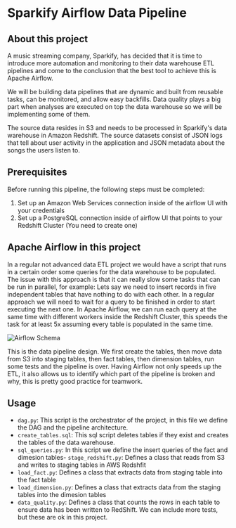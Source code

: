 
# Sparkify Airflow Data Pipeline

## About this project
A music streaming company, Sparkify, has decided that it is time to introduce more automation and monitoring to their data warehouse ETL pipelines and come to the conclusion that the best tool to achieve this is Apache Airflow.

We will be building data pipelines that are dynamic and built from reusable tasks, can be monitored, and allow easy backfills. Data quality plays a big part when analyses are executed on top the data warehouse so we will be implementing some of them. 

The source data resides in S3 and needs to be processed in Sparkify's data warehouse in Amazon Redshift. The source datasets consist of JSON logs that tell about user activity in the application and JSON metadata about the songs the users listen to.

## Prerequisites
Before running this pipeline, the following steps must be completed:
1. Set up an Amazon Web Services connection inside of the airflow UI with your credentials
2. Set up a PostgreSQL connection inside of airflow UI that points to your Redshift Cluster (You need to create one)

## Apache Airflow in this project
In a regular not advanced data ETL project we would have a script that runs in a certain order some queries for the data warehouse to be populated. The issue with this approach is that it can really slow some tasks that can be run in parallel, for example:
Lets say we need to insert records in five independent tables that have nothing to do with each other. In a regular approach we will need to wait for a query to be finished in order to start executing the next one. In Apache Airflow, we can run each query at the same time with different workers inside the Redshift Cluster, this speeds the task for at least 5x assuming every table is populated in the same time.

![Airflow Schema](images/airflow_schema.PNG)

This is the data pipeline design. We first create the tables, then move data from S3 into staging tables, then fact tables, then dimension tables, run some tests and the pipeline is over.
Having Airflow not only speeds up the ETL, it also allows us to identify which part of the pipeline is broken and why, this is pretty good practice for teamwork.

## Usage

 - ```dag.py```: This script is the orchestrator of the project, in this file we define the DAG and the pipeline architecture. 
 - ```create_tables.sql```: This sql script deletes tables if they exist and creates the tables of the data warehouse.
 - ```sql_queries.py```: In this script we define the insert queries of the fact and dimesion tables- <code>stage_redshift.py</code>: Defines a class that reads from S3 and writes to staging tables in AWS Redshfit
 - ```load_fact.py```: Defines a class that extracts data from staging table into the fact table
 - ```load_dimension.py```: Defines a class that extracts data from the staging tables into the dimesion tables
 - ```data_quality.py```: Defines a class that counts the rows in each table to ensure data has been written to RedShift. We can include more tests, but these are ok in this project.
